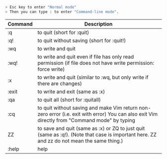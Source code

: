 <!-- ```sh
> description
command
``` -->

```sh
> Esc key to enter "Normal mode"
> Then you can type : to enter "Command-line mode".
```
| Command | Description  | 
|--- | --- | 
| :q | to quit (short for :quit) |
| :q! | to quit without saving (short for :quit!) |
| :wq  | to write and quit |
| :wq! | to write and quit even if file has only read permission (if file does not have write permission: force write) |
| :x | to write and quit (similar to :wq, but only write if there are changes) |
| :exit | to write and exit (same as :x) |
| :qa | to quit all (short for :quitall) |
| :cq | to quit without saving and make Vim return non-zero error (i.e. exit with error) You can also exit Vim directly from "Command mode" by typing |
| ZZ | to save and quit (same as :x) or ZQ to just quit (same as :q!). (Note that case is important here. ZZ and zz do not mean the same thing.) |
| :help| help |